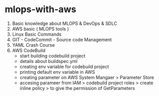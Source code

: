 # mlops-with-aws

1. Basic knowledge about MLOPS & DevOps & SDLC
2. AWS basic ( MLOPS tools )
3. Linux Basic Commands
4. GIT - CodeCommit - Source code Management
5. YAML Crash Course
6. AWS CodeBuild
   - start building codebuild project
   - details about buildspec.yml
   - creating env variable for codebuild project
   - printing default env variable in AWS
   - creating parameter on AWS System Mangaer > Parameter Store
   - accesing parameer from IAM > codebuild project roles > create inline policy > to give the permission of GetParameters
